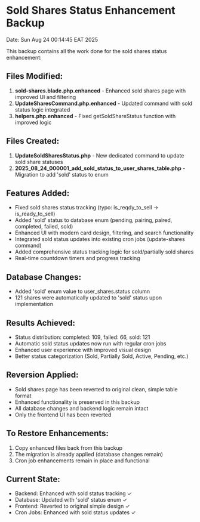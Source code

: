 # Sold Shares Status Enhancement Backup
Date: Sun Aug 24 00:14:45 EAT 2025

This backup contains all the work done for the sold shares status enhancement:

## Files Modified:
1. **sold-shares.blade.php.enhanced** - Enhanced sold shares page with improved UI and filtering
2. **UpdateSharesCommand.php.enhanced** - Updated command with sold status logic integrated
3. **helpers.php.enhanced** - Fixed getSoldShareStatus function with improved logic

## Files Created:
1. **UpdateSoldSharesStatus.php** - New dedicated command to update sold share statuses
2. **2025_08_24_000001_add_sold_status_to_user_shares_table.php** - Migration to add 'sold' status to enum

## Features Added:
- Fixed sold shares status tracking (typo: is_reqdy_to_sell -> is_ready_to_sell)
- Added 'sold' status to database enum (pending, pairing, paired, completed, failed, sold)
- Enhanced UI with modern card design, filtering, and search functionality
- Integrated sold status updates into existing cron jobs (update-shares command)
- Added comprehensive status tracking logic for sold/partially sold shares
- Real-time countdown timers and progress tracking

## Database Changes:
- Added 'sold' enum value to user_shares.status column
- 121 shares were automatically updated to 'sold' status upon implementation

## Results Achieved:
- Status distribution: completed: 109, failed: 66, sold: 121
- Automatic sold status updates now run with regular cron jobs
- Enhanced user experience with improved visual design
- Better status categorization (Sold, Partially Sold, Active, Pending, etc.)

## Reversion Applied:
- Sold shares page has been reverted to original clean, simple table format
- Enhanced functionality is preserved in this backup
- All database changes and backend logic remain intact
- Only the frontend UI has been reverted

## To Restore Enhancements:
1. Copy enhanced files back from this backup
2. The migration is already applied (database changes remain)
3. Cron job enhancements remain in place and functional

## Current State:
- Backend: Enhanced with sold status tracking ✓
- Database: Updated with 'sold' status enum ✓  
- Frontend: Reverted to original simple design ✓
- Cron Jobs: Enhanced with sold status updates ✓
